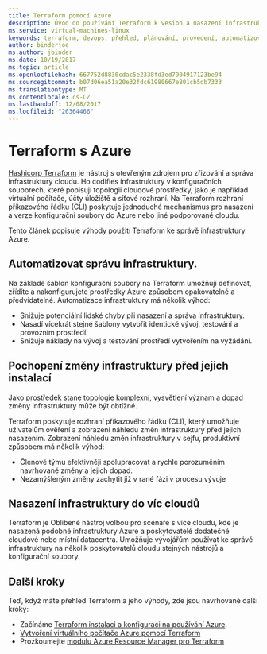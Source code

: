 ```yaml
---
title: Terraform pomocí Azure
description: Úvod do používání Terraform k vesion a nasazení infrastruktury Azure.
ms.service: virtual-machines-linux
keywords: terraform, devops, přehled, plánování, provedení, automatizovat
author: binderjoe
ms.author: jbinder
ms.date: 10/19/2017
ms.topic: article
ms.openlocfilehash: 667752d8830cdac5e2338fd3ed7904917123be94
ms.sourcegitcommit: b07d06ea51a20e32fdc61980667e801cb5db7333
ms.translationtype: MT
ms.contentlocale: cs-CZ
ms.lasthandoff: 12/08/2017
ms.locfileid: "26364466"
---
```

# <a name="terraform-with-azure"></a>Terraform s Azure

[Hashicorp Terraform](https://www.terraform.io/) je nástroj s otevřeným zdrojem pro zřizování a správa infrastruktury cloudu. Ho codifies infrastruktury v konfiguračních souborech, které popisují topologii cloudové prostředky, jako je například virtuální počítače, účty úložiště a síťové rozhraní. Na Terraform rozhraní příkazového řádku (CLI) poskytuje jednoduché mechanismus pro nasazení a verze konfigurační soubory do Azure nebo jiné podporované cloudu.

Tento článek popisuje výhody použití Terraform ke správě infrastruktury Azure.

## <a name="automate-infrastructure-management"></a>Automatizovat správu infrastruktury.

Na základě šablon konfigurační soubory na Terraform umožňují definovat, zřídíte a nakonfigurujete prostředky Azure způsobem opakovatelné a předvídatelné. Automatizace infrastruktury má několik výhod:

- Snižuje potenciální lidské chyby při nasazení a správa infrastruktury.
- Nasadí vícekrát stejné šablony vytvořit identické vývoj, testování a provozním prostředí.
- Snižuje náklady na vývoj a testování prostředí vytvořením na vyžádání.

## <a name="understand-infrastructure-changes-before-they-are-applied"></a>Pochopení změny infrastruktury před jejich instalací 

Jako prostředek stane topologie komplexní, vysvětlení význam a dopad změny infrastruktury může být obtížné.

Terraform poskytuje rozhraní příkazového řádku (CLI), který umožňuje uživatelům ověření a zobrazení náhledu změn infrastruktury před jejich nasazením. Zobrazení náhledu změn infrastruktury v sejfu, produktivní způsobem má několik výhod:
- Členové týmu efektivněji spolupracovat a rychle porozuměním navrhované změny a jejich dopad.
- Nezamýšleným změny zachytit již v rané fázi v procesu vývoje


## <a name="deploy-infrastructure-to-multiple-clouds"></a>Nasazení infrastruktury do víc cloudů

Terraform je Oblíbené nástroj volbou pro scénáře s více cloudu, kde je nasazená podobné infrastruktury Azure a poskytovatelé dodatečné cloudové nebo místní datacentra. Umožňuje vývojářům používat ke správě infrastruktury na několik poskytovatelů cloudu stejných nástrojů a konfigurační soubory.

## <a name="next-steps"></a>Další kroky

Teď, když máte přehled Terraform a jeho výhody, zde jsou navrhované další kroky:

- Začínáme [Terraform instalaci a konfiguraci na používání Azure](https://docs.microsoft.com/azure/virtual-machines/linux/terraform-install-configure).
- [Vytvoření virtuálního počítače Azure pomocí Terraform](https://docs.microsoft.com/azure/virtual-machines/linux/terraform-create-complete-vm)
- Prozkoumejte [modulu Azure Resource Manager pro Terraform](https://www.terraform.io/docs/providers/azurerm/) 